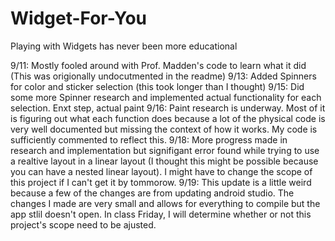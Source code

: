 # Widget-For-You
Playing with Widgets has never been more educational

9/11: Mostly fooled around with Prof. Madden's code to learn what it did (This was origionally undocutmented in the readme)
9/13: Added Spinners for color and sticker selection (this took longer than I thought)
9/15: Did some more Spinner research and implemented actual functionality for each selection. Enxt step, actual paint
9/16: Paint research is underway. Most of it is figuring out what each function does because a lot of the physical code is very well documented but missing the context of how it works. My code is sufficiently commented to reflect this.
9/18: More progress made in research and implementation but signifigant error found while trying to use a realtive layout in a linear layout (I thought this might be possible because you can have a nested linear layout). I might have to change the scope of this project if I can't get it by tommorow. 
9/19: This update is a little weird because a few of the changes are from updating android studio. The changes I made are very small and allows for everything to compile but the app stlil doesn't open. In class Friday, I will determine whether or not this project's scope need to be ajusted.
